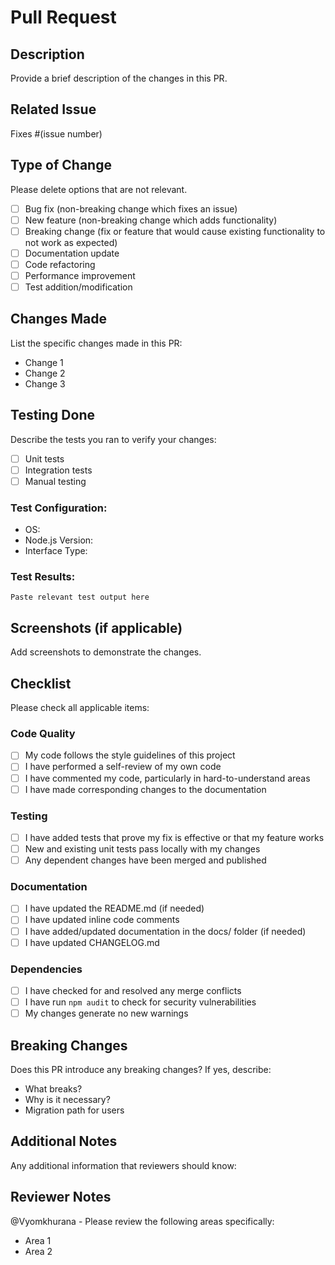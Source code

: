 # Pull Request

## Description
Provide a brief description of the changes in this PR.

## Related Issue
Fixes #(issue number)

## Type of Change
Please delete options that are not relevant.

- [ ] Bug fix (non-breaking change which fixes an issue)
- [ ] New feature (non-breaking change which adds functionality)
- [ ] Breaking change (fix or feature that would cause existing functionality to not work as expected)
- [ ] Documentation update
- [ ] Code refactoring
- [ ] Performance improvement
- [ ] Test addition/modification

## Changes Made
List the specific changes made in this PR:
- Change 1
- Change 2
- Change 3

## Testing Done
Describe the tests you ran to verify your changes:
- [ ] Unit tests
- [ ] Integration tests
- [ ] Manual testing

### Test Configuration:
* OS:
* Node.js Version:
* Interface Type:

### Test Results:
```
Paste relevant test output here
```

## Screenshots (if applicable)
Add screenshots to demonstrate the changes.

## Checklist
Please check all applicable items:

### Code Quality
- [ ] My code follows the style guidelines of this project
- [ ] I have performed a self-review of my own code
- [ ] I have commented my code, particularly in hard-to-understand areas
- [ ] I have made corresponding changes to the documentation

### Testing
- [ ] I have added tests that prove my fix is effective or that my feature works
- [ ] New and existing unit tests pass locally with my changes
- [ ] Any dependent changes have been merged and published

### Documentation
- [ ] I have updated the README.md (if needed)
- [ ] I have updated inline code comments
- [ ] I have added/updated documentation in the docs/ folder (if needed)
- [ ] I have updated CHANGELOG.md

### Dependencies
- [ ] I have checked for and resolved any merge conflicts
- [ ] I have run `npm audit` to check for security vulnerabilities
- [ ] My changes generate no new warnings

## Breaking Changes
Does this PR introduce any breaking changes? If yes, describe:
- What breaks?
- Why is it necessary?
- Migration path for users

## Additional Notes
Any additional information that reviewers should know:

## Reviewer Notes
@Vyomkhurana - Please review the following areas specifically:
- Area 1
- Area 2

